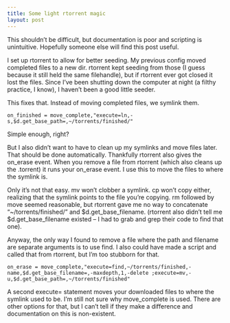 ```yaml
---
title: Some light rtorrent magic
layout: post
---
```




This shouldn’t be difficult, but documentation is poor and scripting is unintuitive. Hopefully someone else will find this post useful.

I set up rtorrent to allow for better seeding. My previous config moved completed files to a new dir. rtorrent kept seeding from those (I guess because it still held the same filehandle), but if rtorrent ever got closed it lost the files. Since I’ve been shutting down the computer at night (a filthy practice, I know), I haven’t been a good little seeder.

This fixes that. Instead of moving completed files, we symlink them.

`on_finished = move_complete,"execute=ln,-s,$d.get_base_path=,~/torrents/finished/"`


Simple enough, right?

But I also didn’t want to have to clean up my symlinks and move files later. That should be done automatically. Thankfully rtorrent also gives the on_erase event. When you remove a file from rtorrent (which also cleans up the .torrent) it runs your on_erase event. I use this to move the files to where the symlink is.

Only it’s not that easy. mv won’t clobber a symlink. cp won’t copy either, realizing that the symlink points to the file you’re copying. rm followed by move seemed reasonable, but rtorrent gave me no way to concatenate “~/torrents/finished/” and $d.get_base_filename. (rtorrent also didn’t tell me $d.get_base_filename existed – I had to grab and grep their code to find that one).

Anyway, the only way I found to remove a file where the path and filename are separate arguments is to use find. I also could have made a script and called that from rtorrent, but I’m too stubborn for that.

```
on_erase = move_complete,"execute=find,~/torrents/finished,-name,$d.get_base_filename=,-maxdepth,1,-delete ;execute=mv,-u,$d.get_base_path=,~/torrents/finished"
```


A second execute= statement moves your downloaded files to where the symlink used to be. I’m still not sure why move_complete is used. There are other options for that, but I can’t tell if they make a difference and documentation on this is non-existent.

